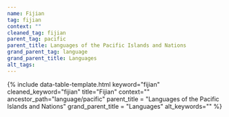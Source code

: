 ```yaml
---
name: Fijian
tag: fijian
context: ""
cleaned_tag: fijian
parent_tag: pacific
parent_title: Languages of the Pacific Islands and Nations
grand_parent_tag: language
grand_parent_title: Languages
alt_tags: 
---
```


{% include data-table-template.html 
  keyword="fijian" 
  cleaned_keyword="fijian" 
  title="Fijian"
  context=""
  ancestor_path="language/pacific" 
  parent_title = "Languages of the Pacific Islands and Nations"
  grand_parent_title = "Languages"
  alt_keywords=""
%}

